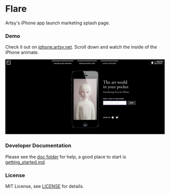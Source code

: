 Flare
=====

Artsy's iPhone app launch marketing splash page.

### Demo

Check it out on [iphone.artsy.net](http://iphone.artsy.net). Scroll down and watch the inside of the iPhone animate.

![Screenshot of Flare](public/images/screenshot.png)

### Developer Documentation

Please see the [doc folder](https://github.com/artsy/flare/tree/master/doc) for help, a good place to start is [getting_started.md](https://github.com/artsy/flare/blob/master/doc/getting_started.md).

### License

MIT License, see [LICENSE](LICENSE.md) for details.
